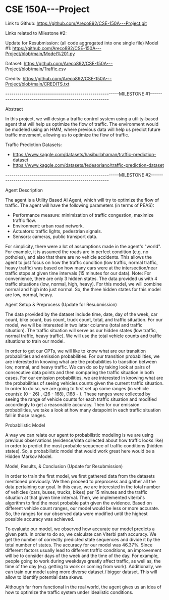 # CSE 150A---Project
Link to Github: https://github.com/Areco892/CSE-150A---Project.git

Links related to Milestone #2:

Update for Resubmission: (all code aggregated into one single file)
Model #1:               https://github.com/Areco892/CSE-150A---Project/blob/main/Model%201.py

Dataset:                https://github.com/Areco892/CSE-150A---Project/blob/main/Traffic.csv

Credits:                https://github.com/Areco892/CSE-150A---Project/blob/main/CREDITS.txt

--------------------------------------------------------MILESTONE #1---------------------------------------------------------

Abstract

In this project, we will design a traffic control system using a utility-based agent that will help us optimize the flow of traffic. 
The environment would be modeled using an HMM, where previous data will help us predict future traffic movement, allowing us to optimize the flow of traffic. 

Traffic Prediction Datasets:

- https://www.kaggle.com/datasets/hasibullahaman/traffic-prediction-dataset
- https://www.kaggle.com/datasets/fedesoriano/traffic-prediction-dataset

--------------------------------------------------------MILESTONE #2---------------------------------------------------------

Agent Description

The agent is a Utility Based AI Agent, which will try to optimize the flow of traffic.
The agent will have the following parameters (in terms of PEAS):
- Performance measure: minimization of traffic congestion, maximize traffic flow.
- Environment: urban road network.
- Actuators: traffic lights, pedestrian signals.
- Sensors: cameras, public transport data.

For simplicity, there were a lot of assumptions made in the agent's "world". For example, it is assumed the roads are in perfect condition (e.g. no potholes), and also that there are no vehicle accidents. This allows the agent to just focus on how the traffic condition (low traffic, normal traffic, heavy traffic) was based on how many cars were at the intersection/near traffic stops at given time intervals (15 minutes for our data). Note: For convenience, there are only 3 hidden states. The data provided us with 4 traffic situations (low, normal, high, heavy). For this model, we will combine normal and high into just normal. So, the three hidden states for this model are low, normal, heavy.

Agent Setup & Preprocess (Update for Resubmission)

The data provided by the dataset include time, date, day of the week, car count, bike count, bus count, truck count, total, and traffic situation. For our model, we will be interested in two latter columns (total and traffic situation). The traffic situation will serve as our hidden states (low traffic, normal traffic, heavy traffic). We will use the total vehicle counts and traffic situations to train our model. 

In order to get our CPTs, we will like to know what are our transition probabilities and emission probabilities. For our transition probabilities, we are interested in knowing what are the probabilities to transition between low, normal, and heavy traffic. We can do so by taking look at pairs of consecutive data points and then comparing the traffic situation in both cases. For our emission probabilities, we are interested in knowing what are the probabilities of seeing vehicles counts given the current traffic situation. In order to do so, we are going to first set up some ranges (in vehicle counts): (0 - 26) , (26 - 168), (168 - ). These ranges were collected by seeing the range of vehicle counts for each traffic situation and modified accordingly to get a reasonable accuracy. Then for our emission probabilities, we take a look at how many datapoint in each traffic situation fall in those ranges. 

Probabilistic Model

A way we can relate our agent to probabilistic modeling is we are using previous observations (evidence/data collected about how traffic looks like) in order to predict the most probable sequence of traffic conditions (hidden states). So, a probabilistic model that would work great here would be a Hidden Markov Model.

Model, Results, & Conclusion (Update for Resubmission)

In order to train the first model, we first gathered data from the datasets mentioned previously. We then proceed to preprocess and gather all the data pertaining our goal. In this case, we are interested in the total number of vehicles (cars, buses, trucks, bikes) per 15 minutes and the traffic situation at that given time interval. Then, we implemented viterbi's algorithm to find the most probable path given the evidence. Based on different vehicle count ranges, our model would be less or more accurate. So, the ranges for our observed data were modified until the highest possible accuracy was achieved. 

To evaluate our model, we observed how accurate our model predicts a given path. In order to do so, we calculate can Viterbi path accuracy. We get the number of correctly predicted state sequences and divide it by the total number of states. The accuracy for our model was 46.37%. Since different factors usually lead to different traffic conditions, an improvement will be to consider days of the week and the time of the day. For example, people going to work during weekdays greatly affect traffic, as well as, the time of the day (e.g. getting to work or coming from work). Additionally, we can train our model using more diverse dataset / bigger dataset. This will allow to identify potential data skews.

Although far from functional in the real world, the agent gives us an idea of how to optimize the traffic system under idealistic conditions.
